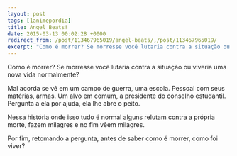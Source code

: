 ```yaml
---
layout: post
tags: [1animepordia]
title: Angel Beats!
date: 2015-03-13 00:02:28 +0000
redirect_from: /post/113467965019/angel-beats/,/post/113467965019/
excerpt: "Como é morrer? Se morresse você lutaria contra a situação ou viveria uma nova vida normalmente?"
---
```


Como é morrer? Se morresse você lutaria contra a situação ou viveria uma
nova vida normalmente?

Mal acorda se vê em um campo de guerra, uma escola. Pessoal com seus
matérias, armas. Um alvo em comum, a presidente do conselho estudantil.
Pergunta a ela por ajuda, ela lhe abre o peito.

Nessa história onde isso tudo é normal alguns relutam contra a própria
morte, fazem milagres e no fim vêem milagres.

Por fim, retomando a pergunta, antes de saber como é morrer, como foi
viver?

